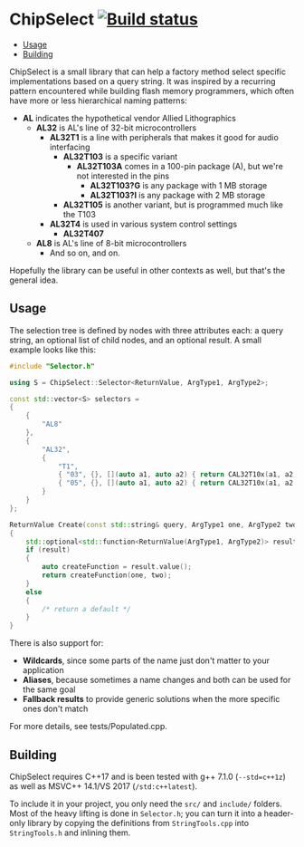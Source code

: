 # ChipSelect [![Build status](https://ci.appveyor.com/api/projects/status/v1rdc1q026lc2vf6?svg=true)](https://ci.appveyor.com/project/barometz/chipselect)

* [Usage](README.md#usage)
* [Building](README.md#building)

ChipSelect is a small library that can help a factory method select specific implementations based on a query string. It was inspired by a recurring pattern encountered while building flash memory programmers, which often have more or less hierarchical naming patterns:

* **AL** indicates the hypothetical vendor Allied Lithographics
  * **AL32** is AL's line of 32-bit microcontrollers
    * **AL32T1** is a line with peripherals that makes it good for audio interfacing
      * **AL32T103** is a specific variant
        * **AL32T103A** comes in a 100-pin package (A), but we're not interested in the pins
          * **AL32T103?G** is any package with 1 MB storage
          * **AL32T103?I** is any package with 2 MB storage
      * **AL32T105** is another variant, but is programmed much like the T103
    * **AL32T4** is used in various system control settings
      * **AL32T407**
  * **AL8** is AL's line of 8-bit microcontrollers
    * And so on, and on.

Hopefully the library can be useful in other contexts as well, but that's the general idea.

## Usage
The selection tree is defined by nodes with three attributes each: a query string, an optional list of child nodes, and an optional result. A small example looks like this:

```C++
#include "Selector.h"

using S = ChipSelect::Selector<ReturnValue, ArgType1, ArgType2>;

const std::vector<S> selectors = 
{
	{
		"AL8"
	},
	{
		"AL32",
		{
			"T1",
			{ "03", {}, [](auto a1, auto a2) { return CAL32T10x(a1, a2, 5); } },
			{ "05", {}, [](auto a1, auto a2) { return CAL32T10x(a1, a2, 10); } }
		}
	}
};

ReturnValue Create(const std::string& query, ArgType1 one, ArgType2 two)
{
	std::optional<std::function<ReturnValue(ArgType1, ArgType2)> result = S::Parse("STM32F103");
	if (result)
	{
		auto createFunction = result.value();
		return createFunction(one, two);
	}
	else
	{
		/* return a default */
	}
}
```

There is also support for:
* **Wildcards**, since some parts of the name just don't matter to your application
* **Aliases**, because sometimes a name changes and both can be used for the same goal
* **Fallback results** to provide generic solutions when the more specific ones don't match

For more details, see tests/Populated.cpp.

## Building

ChipSelect requires C++17 and is been tested with g++ 7.1.0 (`--std=c++1z`) as well as MSVC++ 14.1/VS 2017 (`/std:c++latest`).

To include it in your project, you only need the `src/` and `include/` folders. Most of the heavy lifting is done in `Selector.h`; you can  turn it into a header-only library by copying the definitions from `StringTools.cpp` into `StringTools.h` and inlining them.
